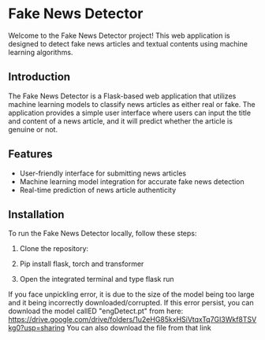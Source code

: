 

# Fake News Detector

Welcome to the Fake News Detector project! This web application is designed to detect fake news articles and textual contents using machine learning algorithms.

## Introduction
The Fake News Detector is a Flask-based web application that utilizes machine learning models to classify news articles as either real or fake. The application provides a simple user interface where users can input the title and content of a news article, and it will predict whether the article is genuine or not.

## Features
- User-friendly interface for submitting news articles
- Machine learning model integration for accurate fake news detection
- Real-time prediction of news article authenticity

## Installation
To run the Fake News Detector locally, follow these steps:

1. Clone the repository:

2. Pip install flask, torch and transformer

3. Open the integrated terminal and type flask run

If you face unpickling error, it is due to the size of the model being too large and it being incorrectly downloaded/corrupted.
If this error persist, you can download the model callED "engDetect.pt" from here: https://drive.google.com/drive/folders/1u2eHG85kxHSiVtqxTq7GI3Wkf8TSVkg0?usp=sharing
You can also download the file from that link

